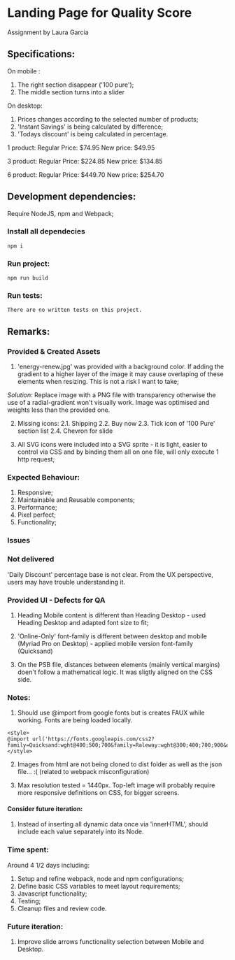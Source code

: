 # Landing Page for Quality Score
Assignment by Laura Garcia

## Specifications:
On mobile : 
1. The right section disappear ('100 pure');
2. The middle section turns into a slider

On desktop: 
1. Prices changes according to the selected number of products; 
2. 'Instant Savings' is being calculated by difference; 
3. 'Todays discount' is being calculated in percentage.


1 product:
Regular Price: $74.95
New price: $49.95

3 product:
Regular Price: $224.85
New price: $134.85

6 product:
Regular Price: $449.70
New price: $254.70

## Development dependencies:
Require NodeJS, npm and  Webpack;

### Install all dependecies
```
npm i
```

### Run project:
```
npm run build
```

### Run tests:
```
There are no written tests on this project.
```

## Remarks:

### Provided & Created Assets
1. 'energy-renew.jpg' was provided with a background color. 
If adding the gradient to a higher layer of the image it may cause overlaping of these elements when resizing. 
This is not a risk I want to take;

*Solution:* Replace image with a PNG file with transparency otherwise the use of a radial-gradient won't visually work.
Image was optimised and weights less than the provided one.

2. Missing icons:
2.1. Shipping
2.2. Buy now
2.3. Tick icon of '100 Pure' section list
2.4. Chevron for slide

3. All SVG icons were included into a SVG sprite - it is light, easier to control via CSS and by binding them all on one file, will only execute 1 http request;


### Expected Behaviour:
1. Responsive;
2. Maintainable and Reusable components;
3. Performance;
4. Pixel perfect;
5. Functionality;

### Issues

### Not delivered
'Daily Discount' percentage base is not clear. From the UX perspective, users may have trouble understanding it.

### Provided UI - Defects for QA
1. Heading Mobile content is different than Heading Desktop - used Heading Desktop and adapted font size to fit;

2. 'Online-Only' font-family is different between desktop and mobile (Myriad Pro on Desktop) - applied mobile version font-family (Quicksand)

3. On the PSB file, distances between elements (mainly vertical margins) doen't follow a mathematical logic.
It was sligtly aligned on the CSS side.

### Notes:
1. Should use @import from google fonts but is creates FAUX while working. Fonts are being loaded locally.
```
<style>
@import url('https://fonts.googleapis.com/css2?family=Quicksand:wght@400;500;700&family=Raleway:wght@300;400;700;900&display=swap');
</style>
```
2. Images from html are not being cloned to dist folder as well as the json file... :( (related to webpack misconfiguration)

3. Max resolution tested = 1440px. Top-left image will probably require more responsive definitions on CSS, for bigger screens.

#### Consider future iteration:
1.  Instead of inserting all dynamic data once via 'innerHTML', should include each value separately into its Node.

### Time spent:
Around 4 1/2 days including:
1. Setup and refine webpack, node and npm configurations; 
2. Define basic CSS variables to meet layout requirements; 
3. Javascript functionality;
4. Testing;
5. Cleanup files and review code.

### Future iteration:
1. Improve slide arrows functionality selection between Mobile and Desktop.